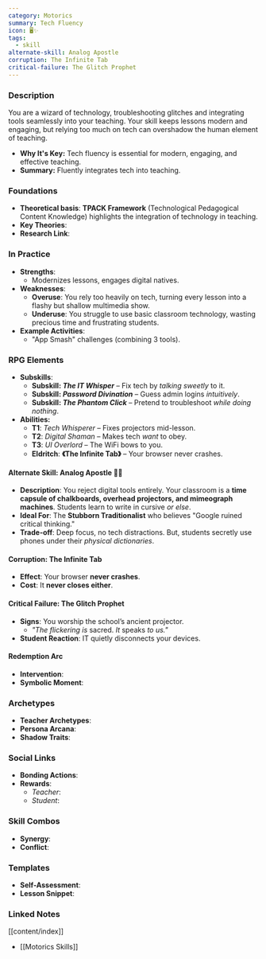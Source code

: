 ```yaml
---
category: Motorics
summary: Tech Fluency
icon: 🖥️✨
tags:
  - skill
alternate-skill: Analog Apostle
corruption: The Infinite Tab
critical-failure: The Glitch Prophet
---
```


### **Description**  
 You are a wizard of technology, troubleshooting glitches and integrating tools seamlessly into your teaching. Your skill keeps lessons modern and engaging, but relying too much on tech can overshadow the human element of teaching.
- **Why It's Key:** Tech fluency is essential for modern, engaging, and effective teaching.
- **Summary:** Fluently integrates tech into teaching.

### **Foundations**  
- **Theoretical basis**: **TPACK Framework** (Technological Pedagogical Content Knowledge) highlights the integration of technology in teaching.
- **Key Theories**: 
- **Research Link**: 

### **In Practice**  
- **Strengths**:  
	- Modernizes lessons, engages digital natives.
- **Weaknesses**:  
	- **Overuse**: You rely too heavily on tech, turning every lesson into a flashy but shallow multimedia show.
	- **Underuse**: You struggle to use basic classroom technology, wasting precious time and frustrating students.
- **Example Activities**:  
	- "App Smash" challenges (combining 3 tools).

### **RPG Elements**  
- **Subskills**: 
	- **Subskill: _The IT Whisper_** – Fix tech by _talking sweetly_ to it.
	- **Subskill: _Password Divination_** – Guess admin logins _intuitively_.
	- **Subskill: _The Phantom Click_** – Pretend to troubleshoot _while doing nothing_.
- **Abilities:**
	- **T1**: _Tech Whisperer_ – Fixes projectors mid-lesson.
	- **T2**: _Digital Shaman_ – Makes tech _want_ to obey.
	- **T3**: _UI Overlord_ – The WiFi bows to you.
	- **Eldritch**: **《The Infinite Tab》** – Your browser never crashes.
#### **Alternate Skill: Analog Apostle** 📠🌿
- **Description**: You reject digital tools entirely. Your classroom is a **time capsule of chalkboards, overhead projectors, and mimeograph machines**. Students learn to write in cursive _or else_.
- **Ideal For**: The **Stubborn Traditionalist** who believes "Google ruined critical thinking."
- **Trade-off**: Deep focus, no tech distractions. But, students secretly use phones under their *physical dictionaries*.
#### **Corruption: The Infinite Tab**
- **Effect**: Your browser **never crashes**.
- **Cost**: It **never closes either**.
#### **Critical Failure: The Glitch Prophet** 
- **Signs**: You worship the school’s ancient projector.    
    - _"The flickering is_ sacred. _It_ speaks _to us."_
- **Student Reaction**: IT quietly disconnects your devices.
#### **Redemption Arc**  
- **Intervention**: 
- **Symbolic Moment**: 

### **Archetypes**  
- **Teacher Archetypes**: 
- **Persona Arcana**: 
- **Shadow Traits**: 

### **Social Links**  
- **Bonding Actions**: 
- **Rewards**:  
  - *Teacher*: 
  - *Student*: 

### **Skill Combos**  
- **Synergy**: 
- **Conflict**:  

### **Templates**  
- **Self-Assessment**: 
- **Lesson Snippet**: 

### **Linked Notes**  
[[content/index]]
- [[Motorics Skills]]